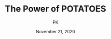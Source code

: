 ---
title: The Power of POTATOES
author: PK
date: November 21, 2020
slug: the-power-of-potatoes
title_img: https://drive.google.com/uc?export=download&id=1JpoM-EX-L7FdQOOCdcZ7FhQ8i6k3HNOJ
---